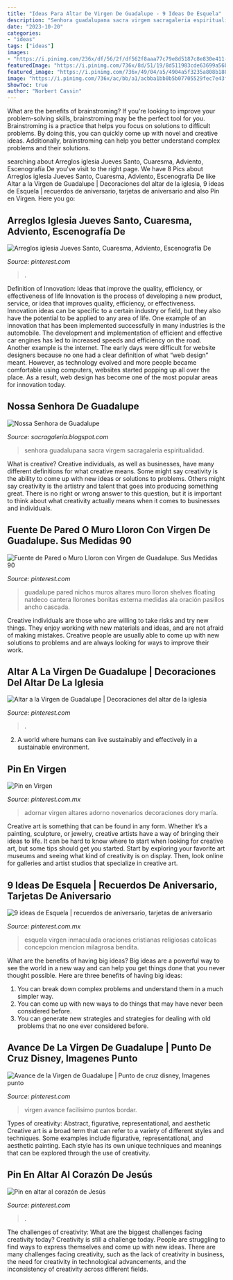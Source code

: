 ```yaml
---
title: "Ideas Para Altar De Virgen De Guadalupe - 9 Ideas De Esquela"
description: "Senhora guadalupana sacra virgem sacragaleria espiritualidad"
date: "2023-10-20"
categories:
- "ideas"
tags: ["ideas"]
images:
- "https://i.pinimg.com/236x/df/56/2f/df562f8aaa77c79e8d5187c8e830e411--feast-of-immaculate-conception-blessed-virgin-mary.jpg"
featuredImage: "https://i.pinimg.com/736x/8d/51/19/8d511983cde63699a56bf8dc9e283183.jpg"
featured_image: "https://i.pinimg.com/736x/49/04/a5/4904a5f3235a808b1882c1ad6d384285--guadalupe.jpg"
image: "https://i.pinimg.com/736x/ac/bb/a1/acbba1bb0b5b07705529fec7e43f3412.jpg"
ShowToc: true
author: "Norbert Cassin"
---
```



What are the benefits of brainstroming?
If you're looking to improve your problem-solving skills, brainstroming may be the perfect tool for you. Brainstroming is a practice that helps you focus on solutions to difficult problems. By doing this, you can quickly come up with novel and creative ideas. Additionally, brainstroming can help you better understand complex problems and their solutions.

	

		
searching about Arreglos iglesia Jueves Santo, Cuaresma, Adviento, Escenografía De you've visit to the right page. We have 8 Pics about Arreglos iglesia Jueves Santo, Cuaresma, Adviento, Escenografía De like Altar a la Virgen de Guadalupe | Decoraciones del altar de la iglesia, 9 ideas de Esquela | recuerdos de aniversario, tarjetas de aniversario and also Pin en Virgen. Here you go:
		
    
## Arreglos Iglesia Jueves Santo, Cuaresma, Adviento, Escenografía De

<img loading=lazy src="https://i.pinimg.com/736x/ac/bb/a1/acbba1bb0b5b07705529fec7e43f3412.jpg" onerror="this.onerror=null;this.src='https://tse2.mm.bing.net/th?id=OIP.yu9NWSlmU3zo_gDkxedcxgHaJ3&amp;pid=15.1';" alt="Arreglos iglesia Jueves Santo, Cuaresma, Adviento, Escenografía De">

_Source: pinterest.com_

>. 

	

Definition of Innovation: Ideas that improve the quality, efficiency, or effectiveness of life
Innovation is the process of developing a new product, service, or idea that improves quality, efficiency, or effectiveness. Innovation ideas can be specific to a certain industry or field, but they also have the potential to be applied to any area of life. 
One example of an innovation that has been implemented successfully in many industries is the automobile. The development and implementation of efficient and effective car engines has led to increased speeds and efficiency on the road. Another example is the internet. The early days were difficult for website designers because no one had a clear definition of what “web design” meant. However, as technology evolved and more people became comfortable using computers, websites started popping up all over the place. As a result, web design has become one of the most popular areas for innovation today.

    
## Nossa Senhora De Guadalupe

<img loading=lazy src="http://2.bp.blogspot.com/-TqGkJhl8zrg/VHkYfzDl8_I/AAAAAAABnZQ/VZYOZ6d0qxM/s1600/São%2BJuan%2BDiego%2BCuauhtlatoatzin22%2B%2B(7)%2B.jpg" onerror="this.onerror=null;this.src='https://tse4.mm.bing.net/th?id=OIP.BImSeTIvO8rMJsz0AOUEJAHaK_&amp;pid=15.1';" alt="Nossa Senhora de Guadalupe">

_Source: sacragaleria.blogspot.com_

>senhora guadalupana sacra virgem sacragaleria espiritualidad. 

	

What is creative?
Creative individuals, as well as businesses, have many different definitions for what creative means. Some might say creativity is the ability to come up with new ideas or solutions to problems. Others might say creativity is the artistry and talent that goes into producing something great. There is no right or wrong answer to this question, but it is important to think about what creativity actually means when it comes to businesses and individuals.

    
## Fuente De Pared O Muro Lloron Con Virgen De Guadalupe. Sus Medidas 90

<img loading=lazy src="https://i.pinimg.com/736x/9e/59/8f/9e598faeca8c21433bcda03772fe3dea.jpg" onerror="this.onerror=null;this.src='https://tse1.mm.bing.net/th?id=OIP.o5Ct5A3TsVt_ri_tGRTc8AAAAA&amp;pid=15.1';" alt="Fuente de Pared o Muro Lloron con Virgen de Guadalupe. Sus Medidas 90">

_Source: pinterest.com_

>guadalupe pared nichos muros altares muro lloron shelves floating natdeco cantera llorones bonitas externa medidas ala oración pasillos ancho cascada. 

	

Creative individuals are those who are willing to take risks and try new things. They enjoy working with new materials and ideas, and are not afraid of making mistakes. Creative people are usually able to come up with new solutions to problems and are always looking for ways to improve their work.

    
## Altar A La Virgen De Guadalupe | Decoraciones Del Altar De La Iglesia

<img loading=lazy src="https://i.pinimg.com/originals/e0/51/4e/e0514e5d7aac2f8f182c2447c0120bd8.jpg" onerror="this.onerror=null;this.src='https://tse1.mm.bing.net/th?id=OIP.6yYOugeBricXT8tqXWjS5wHaJ4&amp;pid=15.1';" alt="Altar a la Virgen de Guadalupe | Decoraciones del altar de la iglesia">

_Source: pinterest.com_

>. 

	

2. A world where humans can live sustainably and effectively in a sustainable environment. 

    
## Pin En Virgen

<img loading=lazy src="https://i.pinimg.com/736x/8d/51/19/8d511983cde63699a56bf8dc9e283183.jpg" onerror="this.onerror=null;this.src='https://tse3.mm.bing.net/th?id=OIP.RaXa2AdJhFQttoAwMwh8JAHaNM&amp;pid=15.1';" alt="Pin en Virgen">

_Source: pinterest.com.mx_

>adornar virgen altares adorno novenarios decoraciones dory maría. 

	

Creative art is something that can be found in any form. Whether it’s a painting, sculpture, or jewelry, creative artists have a way of bringing their ideas to life. It can be hard to know where to start when looking for creative art, but some tips should get you started. Start by exploring your favorite art museums and seeing what kind of creativity is on display. Then, look online for galleries and artist studios that specialize in creative art.

    
## 9 Ideas De Esquela | Recuerdos De Aniversario, Tarjetas De Aniversario

<img loading=lazy src="https://i.pinimg.com/236x/df/56/2f/df562f8aaa77c79e8d5187c8e830e411--feast-of-immaculate-conception-blessed-virgin-mary.jpg" onerror="this.onerror=null;this.src='https://tse2.mm.bing.net/th?id=OIP.1IBOjvKHzbGvOzyILYn_4QAAAA&amp;pid=15.1';" alt="9 ideas de Esquela | recuerdos de aniversario, tarjetas de aniversario">

_Source: pinterest.com.mx_

>esquela virgen inmaculada oraciones cristianas religiosas catolicas concepcion mencion milagrosa bendita. 

	

What are the benefits of having big ideas?
Big ideas are a powerful way to see the world in a new way and can help you get things done that you never thought possible. Here are three benefits of having big ideas: 
1. You can break down complex problems and understand them in a much simpler way. 
2. You can come up with new ways to do things that may have never been considered before. 
3. You can generate new strategies and strategies for dealing with old problems that no one ever considered before.

    
## Avance De La Virgen De Guadalupe | Punto De Cruz Disney, Imagenes Punto

<img loading=lazy src="https://i.pinimg.com/736x/49/04/a5/4904a5f3235a808b1882c1ad6d384285--guadalupe.jpg" onerror="this.onerror=null;this.src='https://tse1.mm.bing.net/th?id=OIP.Mp8Y8HsufBGJ-R67vxFYBQHaJ4&amp;pid=15.1';" alt="Avance de la Virgen de Guadalupe | Punto de cruz disney, Imagenes punto">

_Source: pinterest.com_

>virgen avance facilisimo puntos bordar. 

	

Types of creativity: Abstract, figurative, representational, and aesthetic
Creative art is a broad term that can refer to a variety of different styles and techniques. Some examples include figurative, representational, and aesthetic painting. Each style has its own unique techniques and meanings that can be explored through the use of creativity.

    
## Pin En Altar Al Corazón De Jesús

<img loading=lazy src="https://i.pinimg.com/736x/a4/51/3f/a4513f79907d5dca975464d320e49cbe.jpg" onerror="this.onerror=null;this.src='https://tse3.mm.bing.net/th?id=OIP.xJ-XM8jUQeAOz1t7OIpa6gHaLM&amp;pid=15.1';" alt="Pin en altar al corazón de Jesús">

_Source: pinterest.com_

>. 

	

The challenges of creativity: What are the biggest challenges facing creativity today?
Creativity is still a challenge today. People are struggling to find ways to express themselves and come up with new ideas. There are many challenges facing creativity, such as the lack of creativity in business, the need for creativity in technological advancements, and the inconsistency of creativity across different fields.


